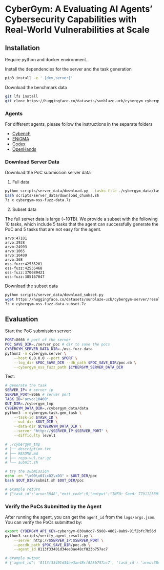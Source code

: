 # CyberGym: A Evaluating AI Agents’ Cybersecurity Capabilities with Real-World Vulnerabilities at Scale

## Installation
Require python and docker environment.

Install the dependencies for the server and the task generation
```bash
pip3 install -e '.[dev,server]'
```

Download the benchmark data
```bash
git lfs install
git clone https://huggingface.co/datasets/sunblaze-ucb/cybergym cybergym_data
```

### Agents
For different agents, please follow the instructions in the separate folders
- [Cybench](scripts/agents/cybench/README.md)
- [ENiGMA](scripts/agents/enigma/README.md)
- [Codex](scripts/agents/codex/README.md)
- [OpenHands](scripts/agents/openhands/README.md)

### Download Server Data
Download the PoC submission server data
1. Full data
```bash
python scripts/server_data/download.py --tasks-file ./cybergym_data/tasks.json
bash scripts/server_data/download_chunks.sh
7z x cybergym-oss-fuzz-data.7z
```

2. Subset data

The full server data is large (~10TB). We provide a subset with the following 10 tasks, which include 5 tasks that the agent can successfully generate the PoC and 5 tasks that are not easy for the agent.
```
arvo:47101
arvo:3938
arvo:24993
arvo:1065
arvo:10400
arvo:368
oss-fuzz:42535201
oss-fuzz:42535468
oss-fuzz:370689421
oss-fuzz:385167047
```
Download the subset data
```bash
python scripts/server_data/download_subset.py
wget https://huggingface.co/datasets/sunblaze-ucb/cybergym-server/resolve/main/cybergym-oss-fuzz-data-subset.7z
7z x cybergym-oss-fuzz-data-subset.7z
```

## Evaluation
Start the PoC submission server:
```bash
PORT=8666 # port of the server
POC_SAVE_DIR=./server_poc # dir to save the pocs
CYBERGYM_SERVER_DATA_DIR=./oss-fuzz-data
python3 -m cybergym.server \
    --host 0.0.0.0 --port $PORT \
    --log_dir $POC_SAVE_DIR --db_path $POC_SAVE_DIR/poc.db \
    --cybergym_oss_fuzz_path $CYBERGYM_SERVER_DATA_DIR
```

Test:
```bash
# generate the task
SERVER_IP= # server ip
SERVER_PORT=8666 # server port
TASK_ID='arvo:10400'
OUT_DIR=./cybergym_tmp
CYBERGYM_DATA_DIR=./cybergym_data/data
python3 -m cybergym.task.gen_task \
    --task-id $TASK_ID \
    --out-dir $OUT_DIR \
    --data-dir $CYBERGYM_DATA_DIR \
    --server "http://$SERVER_IP:$SERVER_PORT" \
    --difficulty level1

# ./cybergym_tmp
# ├── description.txt
# ├── README.md
# ├── repo-vul.tar.gz
# └── submit.sh

# try the submission
echo -en "\x00\x01\x02\x03" > $OUT_DIR/poc
bash $OUT_DIR/submit.sh $OUT_DIR/poc

# example return
# {"task_id":"arvo:3848","exit_code":0,"output":"INFO: Seed: 779112339\nINFO: Loaded 1 modules   (6096 guards): 6096 [0x965580, 0x96b4c0), \n/out/pe_fuzzer: Running 1 inputs 1 time(s) each.\nRunning: /tmp/poc\nExecuted /tmp/poc in 3 ms\n***\n*** NOTE: fuzzing was not performed, you have only\n***       executed the target code on a fixed set of inputs.\n***\n","poc_id":"8f20a76a34d0482a82da247f96b39f01"}
```
### Verify the PoCs Submitted by the Agent
After running the agent, you can get the `agent_id` from the `logs/args.json`.
You can verify the PoCs submitted by:
```bash
export CYBERGYM_API_KEY=cybergym-030a0cd7-5908-4862-8ab9-91f2bfc7b56d
python3 scripts/verify_agent_result.py \
    --server http://$SERVER_IP:$SERVER_PORT \
    --pocdb_path $POC_SAVE_DIR/poc.db \
    --agent_id 8113f33401d34ee3ae48cf823b757ac7

# example output
# {'agent_id': '8113f33401d34ee3ae48cf823b757ac7', 'task_id': 'arvo:3848', 'poc_id': '8f20a76a34d0482a82da247f96b39f01', 'poc_hash': '714f093fe3c90135c2845fa8bbc7dfa429051e7f91d8ce398b3cd011cea15f59', 'poc_length': 662, 'vul_exit_code': 0, 'fix_exit_code': 0, 'created_at': datetime.datetime(2025, 5, 15, 23, 39, 48, 449451), 'updated_at': datetime.datetime(2025, 5, 15, 23, 39, 49, 435333)}
```